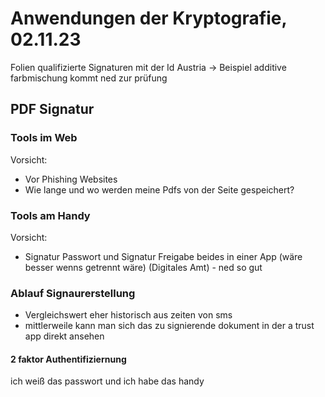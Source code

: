 # Anwendungen der Kryptografie, 02.11.23

Folien qualifizierte Signaturen mit der Id Austria -> Beispiel additive farbmischung kommt ned zur prüfung


## PDF Signatur

### Tools im Web

Vorsicht:

* Vor Phishing Websites
* Wie lange und wo werden meine Pdfs von der Seite gespeichert?

### Tools am Handy

Vorsicht: 

* Signatur Passwort und Signatur Freigabe beides in einer App (wäre besser wenns getrennt wäre)
  (Digitales Amt) - ned so gut

### Ablauf Signaurerstellung

* Vergleichswert eher historisch aus zeiten von sms
* mittlerweile kann man sich das zu signierende dokument in der a trust app direkt ansehen

#### 2 faktor Authentifiziernung

ich weiß das passwort und ich habe das handy

